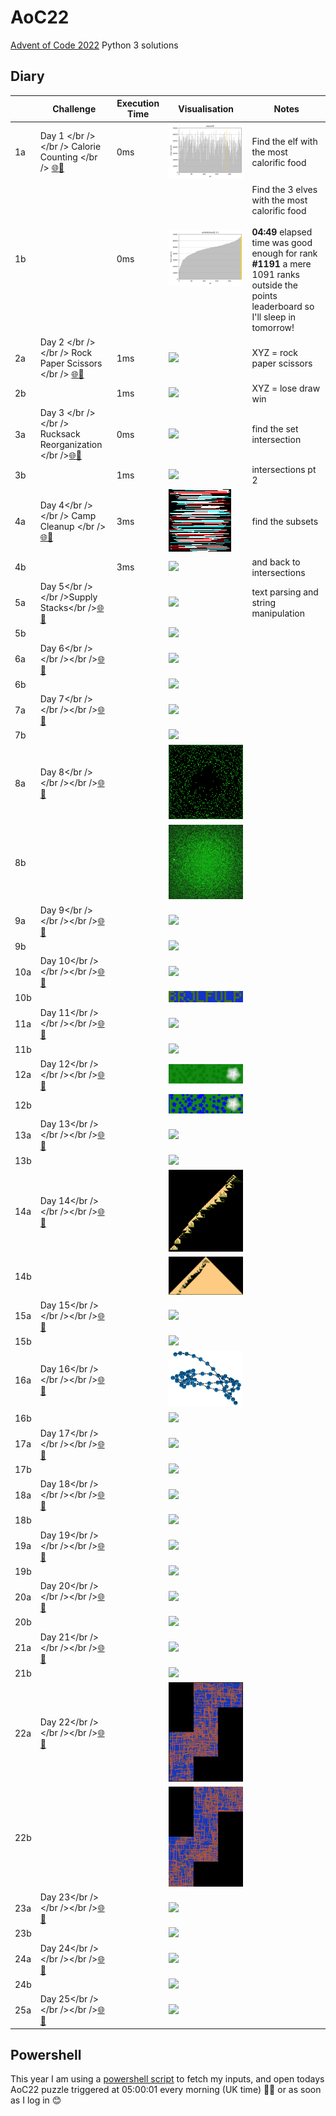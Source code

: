 # AoC22
[Advent of Code 2022](https://adventofcode.com/2022) Python 3 solutions

## Diary

|&nbsp;|Challenge | Execution Time | Visualisation | Notes
|-|--------- | -------------- | ------------- | -----
|1a|Day 1 </br /> </br /> Calorie Counting </br /> [🌐](https://adventofcode.com/2022/day/1)[💾](./day1.py) | 0ms | [![](./output/day1a.png)](./output/day1a.png) | Find the elf with the most calorific food
|1b|&nbsp;                                                                              | 0ms | [![](./output/day1b.png)](./output/day1b.png)  | Find the 3 elves with the most calorific food<br /><br />**04:49** elapsed time was good enough for rank **#1191** a mere 1091 ranks outside the points leaderboard so I'll sleep in tomorrow!
|2a|Day 2 </br /> </br /> Rock Paper Scissors </br /> [🌐](https://adventofcode.com/2022/day/2)[💾](./day2.py) | 1ms | [![](./output/day2a.gif)](./output/day2a.gif) | XYZ = rock paper scissors
|2b|&nbsp;                                                                              | 1ms | [![](./output/day2b.gif)](./output/day2b.gif)  | XYZ = lose draw win
|3a|Day 3 </br /> </br /> Rucksack Reorganization </br />[🌐](https://adventofcode.com/2022/day/3)[💾](./day3.py) | 0ms | [![](./output/day3a.png)](./output/day3a.png) | find the set intersection
|3b|&nbsp;                                                                              |1ms | [![](./output/day3b.png)](./output/day3b.png)  | intersections pt 2
|4a|Day 4</br /></br /> Camp Cleanup </br />[🌐](https://adventofcode.com/2022/day/4)[💾](./day4.py) | 3ms | [![](./output/day4ax.png)](./output/day4a.png) | find the subsets
|4b|&nbsp;                                                                              | 3ms | [![](./output/day4b.png)](./output/day4b.png)  | and back to intersections
|5a|Day 5</br /></br />Supply Stacks</br />[🌐](https://adventofcode.com/2022/day/5)[💾](./day5.py) | <!-- 0.0s --> | [![](./output/day5a.png)](./output/day5a.png) | text parsing and string manipulation
|5b|&nbsp;                                                                              | <!-- 0.0s --> | [![](./output/day5b.png)](./output/day5b.png)  | 
|6a|Day 6</br /></br /></br />[🌐](https://adventofcode.com/2022/day/6)[💾](./day6.py) | <!-- 0.0s --> | [![](./output/day6a.png)](./output/day6a.png) | 
|6b|&nbsp;                                                                              | <!-- 0.0s --> | [![](./output/day6b.png)](./output/day6b.png)  | 
|7a|Day 7</br /></br /></br />[🌐](https://adventofcode.com/2022/day/7)[💾](./day7.py) | <!-- 0.0s --> | [![](./output/day7a.png)](./output/day7a.png) | 
|7b|&nbsp;                                                                              | <!-- 0.0s --> | [![](./output/day7b.png)](./output/day7b.png)  | 
|8a|Day 8</br /></br /></br />[🌐](https://adventofcode.com/2022/day/8)[💾](./day8.py) | <!-- 0.0s --> | [![](./output/day8a.png)](./output/day8a.png) | 
|8b|&nbsp;                                                                              | <!-- 0.0s --> | [![](./output/day8b.png)](./output/day8b.png)  | 
|9a|Day 9</br /></br /></br />[🌐](https://adventofcode.com/2022/day/9)[💾](./day9.py) | <!-- 0.0s --> | [![](./output/day9a.png)](./output/day9a.png) | 
|9b|&nbsp;                                                                              | <!-- 0.0s --> | [![](./output/day9b.png)](./output/day9b.png)  | 
|10a|Day 10</br /></br /></br />[🌐](https://adventofcode.com/2022/day/10)[💾](./day10.py) | <!-- 0.0s --> | [![](./output/day10a.png)](./output/day10a.png) | 
|10b|&nbsp;                                                                                 | <!-- 0.0s --> | [![](./output/day10b.png)](./output/day10b.png)  | 
|11a|Day 11</br /></br /></br />[🌐](https://adventofcode.com/2022/day/11)[💾](./day11.py) | <!-- 0.0s --> | [![](./output/day11a.png)](./output/day11a.png) | 
|11b|&nbsp;                                                                                 | <!-- 0.0s --> | [![](./output/day11b.png)](./output/day11b.png)  | 
|12a|Day 12</br /></br /></br />[🌐](https://adventofcode.com/2022/day/12)[💾](./day12.py) | <!-- 0.0s --> | [![](./output/day12a.png)](./output/day12a.png) | 
|12b|&nbsp;                                                                                 | <!-- 0.0s --> | [![](./output/day12b.png)](./output/day12b.png)  | 
|13a|Day 13</br /></br /></br />[🌐](https://adventofcode.com/2022/day/13)[💾](./day13.py) | <!-- 0.0s --> | [![](./output/day13a.png)](./output/day13a.png) | 
|13b|&nbsp;                                                                                 | <!-- 0.0s --> | [![](./output/day13b.png)](./output/day13b.png)  | 
|14a|Day 14</br /></br /></br />[🌐](https://adventofcode.com/2022/day/14)[💾](./day14.py) | <!-- 0.0s --> | [![](./output/day14a.png)](./output/day14a.png) | 
|14b|&nbsp;                                                                                 | <!-- 0.0s --> | [![](./output/day14b.png)](./output/day14b.png)  | 
|15a|Day 15</br /></br /></br />[🌐](https://adventofcode.com/2022/day/15)[💾](./day15.py) | <!-- 0.0s --> | [![](./output/day15a.png)](./output/day15a.png) | 
|15b|&nbsp;                                                                                 | <!-- 0.0s --> | [![](./output/day15b.png)](./output/day15b.png)  | 
|16a|Day 16</br /></br /></br />[🌐](https://adventofcode.com/2022/day/16)[💾](./day16.py) | <!-- 0.0s --> | [![](./output/day16a.png)](./output/day16a.png) | 
|16b|&nbsp;                                                                                 | <!-- 0.0s --> | [![](./output/day16b.png)](./output/day16b.png)  | 
|17a|Day 17</br /></br /></br />[🌐](https://adventofcode.com/2022/day/17)[💾](./day17.py) | <!-- 0.0s --> | [![](./output/day17a.png)](./output/day17a.png) | 
|17b|&nbsp;                                                                                 | <!-- 0.0s --> | [![](./output/day17b.png)](./output/day17b.png)  | 
|18a|Day 18</br /></br /></br />[🌐](https://adventofcode.com/2022/day/18)[💾](./day18.py) | <!-- 0.0s --> | [![](./output/day18a.png)](./output/day18a.png) | 
|18b|&nbsp;                                                                                 | <!-- 0.0s --> | [![](./output/day18b.png)](./output/day18b.png)  | 
|19a|Day 19</br /></br /></br />[🌐](https://adventofcode.com/2022/day/19)[💾](./day19.py) | <!-- 0.0s --> | [![](./output/day19a.png)](./output/day19a.png) | 
|19b|&nbsp;                                                                                 | <!-- 0.0s --> | [![](./output/day19b.png)](./output/day19b.png)  | 
|20a|Day 20</br /></br /></br />[🌐](https://adventofcode.com/2022/day/20)[💾](./day20.py) | <!-- 0.0s --> | [![](./output/day20a.png)](./output/day20a.png) | 
|20b|&nbsp;                                                                                 | <!-- 0.0s --> | [![](./output/day20b.png)](./output/day20b.png)  | 
|21a|Day 21</br /></br /></br />[🌐](https://adventofcode.com/2022/day/21)[💾](./day21.py) | <!-- 0.0s --> | [![](./output/day21a.png)](./output/day21a.png) | 
|21b|&nbsp;                                                                                 | <!-- 0.0s --> | [![](./output/day21b.png)](./output/day21b.png)  | 
|22a|Day 22</br /></br /></br />[🌐](https://adventofcode.com/2022/day/22)[💾](./day22.py) | <!-- 0.0s --> | [![](./output/day22a.png)](./output/day22a.png) | 
|22b|&nbsp;                                                                                 | <!-- 0.0s --> | [![](./output/day22b.png)](./output/day22b.png)  | 
|23a|Day 23</br /></br /></br />[🌐](https://adventofcode.com/2022/day/23)[💾](./day23.py) | <!-- 0.0s --> | [![](./output/day23a.png)](./output/day23a.png) | 
|23b|&nbsp;                                                                                 | <!-- 0.0s --> | [![](./output/day23b.png)](./output/day23b.png)  | 
|24a|Day 24</br /></br /></br />[🌐](https://adventofcode.com/2022/day/24)[💾](./day24.py) | <!-- 0.0s --> | [![](./output/day24a.png)](./output/day24a.png) | 
|24b|&nbsp;                                                                                 | <!-- 0.0s --> | [![](./output/day24b.png)](./output/day24b.png)  | 
|25a|Day 25</br /></br /></br />[🌐](https://adventofcode.com/2022/day/25)[💾](./day25.py) | <!-- 0.0s --> | [![](./output/day25a.png)](./output/day25a.png) | 

## Powershell

This year I am using a [powershell script](./input/download.ps1) to fetch my inputs, and open todays AoC22 puzzle triggered at 05:00:01 every morning (UK time) 🥱😴 or as soon as I log in 😊
